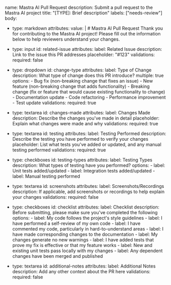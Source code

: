 name: Mastra AI Pull Request
description: Submit a pull request to the Mastra AI project
title: "[TYPE]: Brief description"
labels: ["needs-review"]
body:

- type: markdown
  attributes:
  value: | # Mastra AI Pull Request
  Thank you for contributing to the Mastra AI project! Please fill out the information below to help reviewers understand your changes.

- type: input
  id: related-issue
  attributes:
  label: Related Issue
  description: Link to the issue this PR addresses
  placeholder: "#123"
  validations:
  required: false
- type: dropdown
  id: change-type
  attributes:
  label: Type of Change
  description: What type of change does this PR introduce?
  multiple: true
  options: - Bug fix (non-breaking change that fixes an issue) - New feature (non-breaking change that adds functionality) - Breaking change (fix or feature that would cause existing functionality to change) - Documentation update - Code refactoring - Performance improvement - Test update
  validations:
  required: true
- type: textarea
  id: changes-made
  attributes:
  label: Changes Made
  description: Describe the changes you've made in detail
  placeholder: Explain what changes were made and why
  validations:
  required: true
- type: textarea
  id: testing
  attributes:
  label: Testing Performed
  description: Describe the testing you have performed to verify your changes
  placeholder: List what tests you've added or updated, and any manual testing performed
  validations:
  required: true
- type: checkboxes
  id: testing-types
  attributes:
  label: Testing Types
  description: What types of testing have you performed?
  options: - label: Unit tests added/updated - label: Integration tests added/updated - label: Manual testing performed
- type: textarea
  id: screenshots
  attributes:
  label: Screenshots/Recordings
  description: If applicable, add screenshots or recordings to help explain your changes
  validations:
  required: false
- type: checkboxes
  id: checklist
  attributes:
  label: Checklist
  description: Before submitting, please make sure you've completed the following
  options: - label: My code follows the project's style guidelines - label: I have performed a self-review of my own code - label: I have commented my code, particularly in hard-to-understand areas - label: I have made corresponding changes to the documentation - label: My changes generate no new warnings - label: I have added tests that prove my fix is effective or that my feature works - label: New and existing unit tests pass locally with my changes - label: Any dependent changes have been merged and published
- type: textarea
  id: additional-notes
  attributes:
  label: Additional Notes
  description: Add any other context about the PR here
  validations:
  required: false
